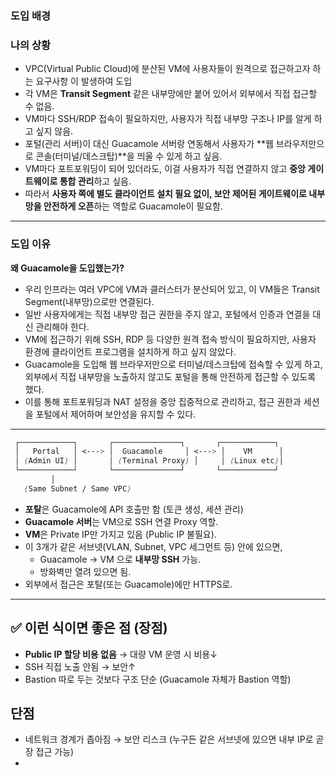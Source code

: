 ### 도입 배경


### 나의 상황 

- VPC(Virtual Public Cloud)에 분산된 VM에 사용자들이 원격으로 접근하고자 하는 요구사항 이 발생하여 도입 
- 각 VM은 **Transit Segment** 같은 내부망에만 붙어 있어서 외부에서 직접 접근할 수 없음.
- VM마다 SSH/RDP 접속이 필요하지만, 사용자가 직접 내부망 구조나 IP를 알게 하고 싶지 않음. 
- 포털(관리 서버)이 대신 Guacamole 서버랑 연동해서 사용자가 **웹 브라우저만으로 콘솔(터미널/데스크탑)**을 띄울 수 있게 하고 싶음.
- VM마다 포트포워딩이 되어 있더라도, 이걸 사용자가 직접 연결하지 않고 **중앙 게이트웨이로 통합 관리**하고 싶음.
- 따라서 **사용자 쪽에 별도 클라이언트 설치 필요 없이, 보안 제어된 게이트웨이로 내부망을 안전하게 오픈**하는 역할로 Guacamole이 필요함.

---

### 도입 이유

**왜 Guacamole을 도입했는가?**

- 우리 인프라는 여러 VPC에 VM과 클러스터가 분산되어 있고, 이 VM들은 Transit Segment(내부망)으로만 연결된다.
- 일반 사용자에게는 직접 내부망 접근 권한을 주지 않고, 포털에서 인증과 연결을 대신 관리해야 한다.
- VM에 접근하기 위해 SSH, RDP 등 다양한 원격 접속 방식이 필요하지만, 사용자 환경에 클라이언트 프로그램을 설치하게 하고 싶지 않았다.
- Guacamole을 도입해 웹 브라우저만으로 터미널/데스크탑에 접속할 수 있게 하고, 외부에서 직접 내부망을 노출하지 않고도 포털을 통해 안전하게 접근할 수 있도록 했다.
- 이를 통해 포트포워딩과 NAT 설정을 중앙 집중적으로 관리하고, 접근 권한과 세션을 포털에서 제어하며 보안성을 유지할 수 있다.

---

```scss
 ┌────────────┐       ┌───────────────┐       ┌────────────┐
 │   Portal   │ <---> │  Guacamole     │ <---> │    VM      │
 │ (Admin UI) │       │ (Terminal Proxy) │     │ (Linux etc)│
 └────────────┘       └───────────────┘       └────────────┘
         │
   (Same Subnet / Same VPC)

```

- **포탈**은 Guacamole에 API 호출만 함 (토큰 생성, 세션 관리)
- **Guacamole 서버**는 VM으로 SSH 연결 Proxy 역할.
- **VM**은 Private IP만 가지고 있음 (Public IP 불필요).
- 이 3개가 같은 서브넷(VLAN, Subnet, VPC 세그먼트 등) 안에 있으면,
    - Guacamole → VM 으로 **내부망 SSH** 가능.
    - 방화벽만 열려 있으면 됨.
- 외부에서 접근은 포탈(또는 Guacamole)에만 HTTPS로.
---


## ✅ 이런 식이면 좋은 점 (장점)

- **Public IP 할당 비용 없음** → 대량 VM 운영 시 비용↓
- SSH 직접 노출 안됨 → 보안↑
- Bastion 따로 두는 것보다 구조 단순 (Guacamole 자체가 Bastion 역할)


## 단점

- 네트워크 경계가 좁아짐 → 보안 리스크  (누구든 같은 서브넷에 있으면 내부 IP로 곧장 접근 가능)
- 